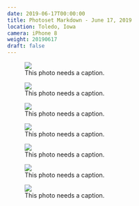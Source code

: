 ```yaml
---
date: 2019-06-17T00:00:00
title: Photoset Markdown - June 17, 2019
location: Toledo, Iowa
camera: iPhone 8
weight: 20190617
draft: false
---
```


<figure>
  <img src="https://images-summittdweller.nyc3.digitaloceanspaces.com/Norway-Photos-2019/Norway, June 17, 2019/IMG_0609.png" />
  <figcaption> This photo needs a caption.</figcaption>
</figure>

<!--more-->

<figure>
  <img src="https://images-summittdweller.nyc3.digitaloceanspaces.com/Norway-Photos-2019/Norway, June 17, 2019/IMG_0614.png" />
  <figcaption> This photo needs a caption.</figcaption>
</figure>

<figure>
  <img src="https://images-summittdweller.nyc3.digitaloceanspaces.com/Norway-Photos-2019/Norway, June 17, 2019/IMG_0620.png" />
  <figcaption> This photo needs a caption.</figcaption>
</figure>

<figure>
  <img src="https://images-summittdweller.nyc3.digitaloceanspaces.com/Norway-Photos-2019/Norway, June 17, 2019/IMG_0624.png" />
  <figcaption> This photo needs a caption.</figcaption>
</figure>

<figure>
  <img src="https://images-summittdweller.nyc3.digitaloceanspaces.com/Norway-Photos-2019/Norway, June 17, 2019/IMG_0629.png" />
  <figcaption> This photo needs a caption.</figcaption>
</figure>

<figure>
  <img src="https://images-summittdweller.nyc3.digitaloceanspaces.com/Norway-Photos-2019/Norway, June 17, 2019/IMG_0630.png" />
  <figcaption> This photo needs a caption.</figcaption>
</figure>

<figure>
  <img src="https://images-summittdweller.nyc3.digitaloceanspaces.com/Norway-Photos-2019/Norway, June 17, 2019/IMG_0631.png" />
  <figcaption> This photo needs a caption.</figcaption>
</figure>
